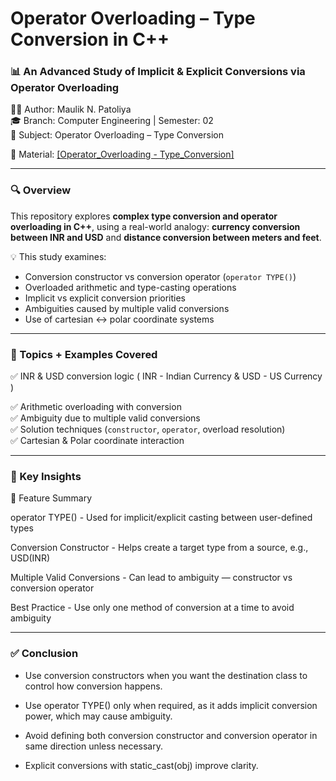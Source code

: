 # Operator Overloading – Type Conversion in C++
### 📊 An Advanced Study of Implicit & Explicit Conversions via Operator Overloading

👨‍💻 Author: Maulik N. Patoliya  
🎓 Branch: Computer Engineering | Semester: 02  
📘 Subject: Operator Overloading – Type Conversion 

📍 Material: <a href="https://github.com/maulik2164557/cpp_operator_overloading_type_conversion/blob/84c6485ece72c239b22153b103af4445eaf8002b/Operator%20Overloading%20-%20Type%20Conversion_.pdf">[Operator_Overloading - Type_Conversion]</a>

---

### 🔍 Overview

This repository explores **complex type conversion and operator overloading in C++**, using a real-world analogy: **currency conversion between INR and USD** and **distance conversion between meters and feet**.

💡 This study examines:
- Conversion constructor vs conversion operator (`operator TYPE()`)
- Overloaded arithmetic and type-casting operations
- Implicit vs explicit conversion priorities
- Ambiguities caused by multiple valid conversions
- Use of cartesian ↔ polar coordinate systems

---

### 📂 Topics + Examples Covered

✅ INR & USD conversion logic  ( INR - Indian Currency & USD - US Currency )

✅ Arithmetic overloading with conversion  
✅ Ambiguity due to multiple valid conversions  
✅ Solution techniques (`constructor`, `operator`, overload resolution)  
✅ Cartesian & Polar coordinate interaction  

---

### 📌 Key Insights

🔄 Feature	Summary

operator TYPE()	                -   Used for implicit/explicit casting between user-defined types

Conversion Constructor	        -   Helps create a target type from a source, e.g., USD(INR)

Multiple Valid Conversions	    -   Can lead to ambiguity — constructor vs conversion operator

Best Practice	                  -   Use only one method of conversion at a time to avoid ambiguity


---

### ✅ Conclusion
- Use conversion constructors when you want the destination class to control how conversion happens.

- Use operator TYPE() only when required, as it adds implicit conversion power, which may cause ambiguity.

- Avoid defining both conversion constructor and conversion operator in same direction unless necessary.

- Explicit conversions with static_cast<TYPE>(obj) improve clarity.


